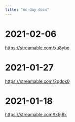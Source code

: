 ```yaml
---
title: "no-day docs"
---
```


# 2021-02-06

https://streamable.com/xu8ybq

# 2021-01-27

https://streamable.com/2qdox0

# 2021-01-18

https://streamable.com/tk9j8k
